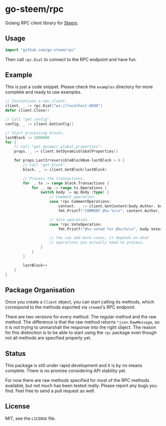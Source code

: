 # go-steem/rpc

Golang RPC client library for [Steem](https://steem.io).

## Usage

```go
import "github.com/go-steem/rpc"
```

Then call `rpc.Dial` to connect to the RPC endpoint and have fun.

## Example

This is just a code snippet. Please check the `examples` directory
for more complete and ready to use examples.

```go
// Instantiate a new client.
client, _ := rpc.Dial("ws://localhost:8090")
defer client.Close()

// Call "get_config".
config, _ := client.GetConfig()

// Start processing blocks.
lastBlock := 1800000
for {
	// Call "get_dynamic_global_properties".
	props, _ := client.GetDynamicGlobalProperties()

	for props.LastIrreversibleBlockNum-lastBlock > 0 {
		// Call "get_block".
		block, _ := client.GetBlock(lastBlock)

		// Process the transactions.
		for _, tx := range block.Transactions {
			for _, op := range tx.Operations {
				switch body := op.Body.(type) {
					// Comment operation.
					case *rpc.CommentOperations:
						content, _ := client.GetContent(body.Author, body.Permlink)
						fmt.Printf("COMMENT @%v %v\n", content.Author, content.URL)

					// Vote operation.
					case *rpc.VoteOperation:
						fmt.Printf("@%v voted for @%v/%v\n", body.Voter, body.Author, body.Permlink)

					// You can add more cases, it depends on what
					// operations you actually need to process.
				}
			}
		}

		lastBlock++
	}
}
```

## Package Organisation

Once you create a `Client` object, you can start calling its methods,
which correspond to the methods exported via `steemd`'s RPC endpoint.

There are two versions for every method. The regular method and the raw method.
The difference is that the raw method returns `*json.RawMessage`, so it is not
trying to unmarshall the response into the right object. The reason for this
distinction is to be able to start using the `rpc` package even though not all
methods are specified properly yet.

## Status

This package is still under rapid development and it is by no means complete.
There is no promise considering API stability yet.

For now there are raw methods specified for most of the RPC methods available,
but not much has been tested really. Please report any bugs you find. Feel free
to send a pull request as well.

## License

MIT, see the `LICENSE` file.
